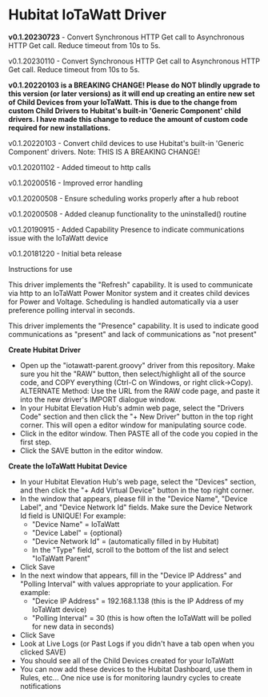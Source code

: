 # Hubitat IoTaWatt Driver 

**v0.1.20230723** - Convert Synchronous HTTP Get call to Asynchronous HTTP Get call.  Reduce timeout from 10s to 5s.

v0.1.20230110 - Convert Synchronous HTTP Get call to Asynchronous HTTP Get call.  Reduce timeout from 10s to 5s.

**v0.1.20220103 is a BREAKING CHANGE!  Please do NOT blindly upgrade to this version (or later versions) as it will end up creating an entire new set of Child Devices from your IoTaWatt.  This is due to the change from custom Child Drivers to Hubitat's built-in 'Generic Component' child drivers.  I have made this change to reduce the amount of custom code required for new installations.**

v0.1.20220103 - Convert child devices to use Hubitat's built-in 'Generic Component' drivers. Note:  THIS IS A BREAKING CHANGE!

v0.1.20201102 - Added timeout to http calls

v0.1.20200516 - Improved error handling

v0.1.20200508 - Ensure scheduling works properly after a hub reboot

v0.1.20200508 - Added cleanup functionality to the uninstalled() routine

v0.1.20190915 - Added Capability Presence to indicate communications issue with the IoTaWatt device

v0.1.20181220 - Initial beta release

Instructions for use

This driver implements the "Refresh" capability.  It is used to communicate via http to an IoTaWatt Power Monitor system and it creates child devices for Power and Voltage.  Scheduling is handled automatically via a user preference polling interval in seconds.

This driver implements the "Presence" capability.  It is used to indicate good communications as "present" and lack of communications as "not present"


**Create Hubitat Driver**
- Open up the "iotawatt-parent.groovy" driver from this repository.  Make sure you hit the "RAW" button, then select/highlight all of the source code, and COPY everything (Ctrl-C on Windows, or right click->Copy). ALTERNATE Method: Use the URL from the RAW code page, and paste it into the new driver's IMPORT dialogue window.
- In your Hubitat Elevation Hub's admin web page, select the "Drivers Code" section and then click the "+ New Driver" button in the top right corner.  This will open a editor window for manipulating source code.
- Click in the editor window.  Then PASTE all of the code you copied in the first step.
- Click the SAVE button in the editor window.

**Create the IoTaWatt Hubitat Device**
- In your Hubitat Elevation Hub's web page, select the "Devices" section, and then click the "+ Add Virtual Device" button in the top right corner.
- In the window that appears, please fill in the "Device Name", "Device Label", and "Device Network Id" fields.  Make sure the Device Network Id field is UNIQUE!  For example:
  - "Device Name" = IoTaWatt
  - "Device Label" = {optional}
  - "Device Network Id" = (automatically filled in by Hubitat)
  - In the "Type" field, scroll to the bottom of the list and select "IoTaWatt Parent"
- Click Save
- In the next window that appears, fill in the "Device IP Address" and "Polling Interval" with values appropriate to your application.  For example:
  - "Device IP Address" = 192.168.1.138   (this is the IP Address of my IoTaWatt device)
  - "Polling Interval" = 30  (this is how often the IoTaWatt will be polled for new data in seconds) 
- Click Save
- Look at Live Logs (or Past Logs if you didn't have a tab open when you clicked SAVE)
- You should see all of the Child Devices created for your IoTaWatt
- You can now add these devices to the Hubitat Dashboard, use them in Rules, etc...  One nice use is for monitoring laundry cycles to create notifications
